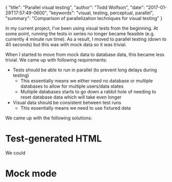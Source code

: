 {
  "title": "Parallel visual testing",
  "author": "Todd Wolfson",
  "date": "2017-01-29T17:57:49-0600",
  "keywords": "visual, testing, perceptual, parallel",
  "summary": "Comparison of parallelization techniques for visual testing"
}

In my current project, I've been using visual tests from the beginning. At some point, running the tests in series no longer became feasible (e.g. currently 4 minute run time). As a result, I moved to parallel testing (down to 40 seconds) but this was with mock data so it was trivial.

When I started to move from mock data to database data, this became less trivial. We came up with following requirements:

- Tests should be able to run in parallel (to prevent long delays during testing)
    - This essentially means we either need no database or multiple databases to allow for multiple users/data states
    - Multiple databases starts to go down a rabbit hole of needing to reset database data which will take even longer
- Visual data should be consistent between test runs
    - This essentially means we need to use fixtured data

We came up with the following solutions:

# Test-generated HTML
We could

# Mock mode
